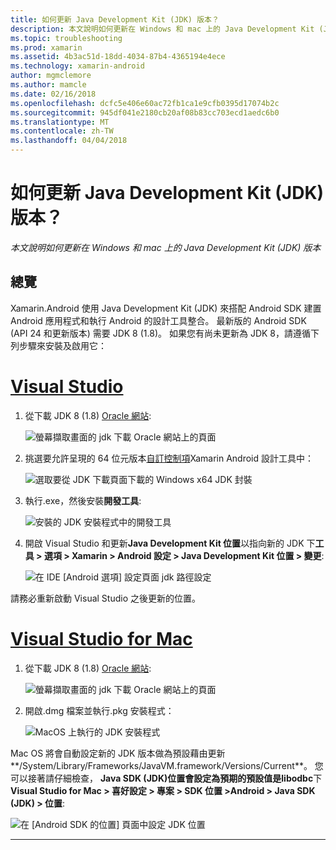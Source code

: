 ```yaml
---
title: 如何更新 Java Development Kit (JDK) 版本？
description: 本文說明如何更新在 Windows 和 mac 上的 Java Development Kit (JDK) 版本
ms.topic: troubleshooting
ms.prod: xamarin
ms.assetid: 4b3ac51d-18dd-4034-87b4-4365194e4ece
ms.technology: xamarin-android
author: mgmclemore
ms.author: mamcle
ms.date: 02/16/2018
ms.openlocfilehash: dcfc5e406e60ac72fb1ca1e9cfb0395d17074b2c
ms.sourcegitcommit: 945df041e2180cb20af08b83cc703ecd1aedc6b0
ms.translationtype: MT
ms.contentlocale: zh-TW
ms.lasthandoff: 04/04/2018
---
```

# <a name="how-do-i-update-the-java-development-kit-jdk-version"></a>如何更新 Java Development Kit (JDK) 版本？

_本文說明如何更新在 Windows 和 mac 上的 Java Development Kit (JDK) 版本_

## <a name="overview"></a>總覽

Xamarin.Android 使用 Java Development Kit (JDK) 來搭配 Android SDK 建置 Android 應用程式和執行 Android 的設計工具整合。 最新版的 Android SDK (API 24 和更新版本) 需要 JDK 8 (1.8)。 如果您有尚未更新為 JDK 8，請遵循下列步驟來安裝及啟用它：

# <a name="visual-studiotabvswin"></a>[Visual Studio](#tab/vswin)

1.  從下載 JDK 8 (1.8) [Oracle 網站](http://www.oracle.com/technetwork/java/javase/downloads/index.html):

    ![螢幕擷取畫面的 jdk 下載 Oracle 網站上的頁面](update-jdk-images/image1.png)

2.  挑選要允許呈現的 64 位元版本[自訂控制項](https://developer.xamarin.com/releases/vs/xamarin.vs_4/xamarin.vs_4.2/#androiddesignercustomcontrols)Xamarin Android 設計工具中：

    ![選取要從 JDK 下載頁面下載的 Windows x64 JDK 封裝](update-jdk-images/image2.png)

3.  執行.exe，然後安裝**開發工具**:

    ![安裝的 JDK 安裝程式中的開發工具](update-jdk-images/image3.png)

4.  開啟 Visual Studio 和更新**Java Development Kit 位置**以指向新的 JDK 下**工具 > 選項 > Xamarin > Android 設定 > Java Development Kit 位置 > 變更**:

    ![在 IDE [Android 選項] 設定頁面 jdk 路徑設定](update-jdk-images/image4.png)

請務必重新啟動 Visual Studio 之後更新的位置。

# <a name="visual-studio-for-mactabvsmac"></a>[Visual Studio for Mac](#tab/vsmac)

1.  從下載 JDK 8 (1.8) [Oracle 網站](http://www.oracle.com/technetwork/java/javase/downloads/index.html):

    ![螢幕擷取畫面的 jdk 下載 Oracle 網站上的頁面](update-jdk-images/image1.png)

2.  開啟.dmg 檔案並執行.pkg 安裝程式：

    ![MacOS 上執行的 JDK 安裝程式](update-jdk-images/image5.png)

Mac OS 將會自動設定新的 JDK 版本做為預設藉由更新**/System/Library/Frameworks/JavaVM.framework/Versions/Current**。 您可以接著請仔細檢查， **Java SDK (JDK)**位置會設定為預期的預設值是**libodbc**下**Visual Studio for Mac > 喜好設定 > 專案 > SDK 位置 >Android > Java SDK (JDK) > 位置**:

![在 [Android SDK 的位置] 頁面中設定 JDK 位置](update-jdk-images/image6.png)

-----

